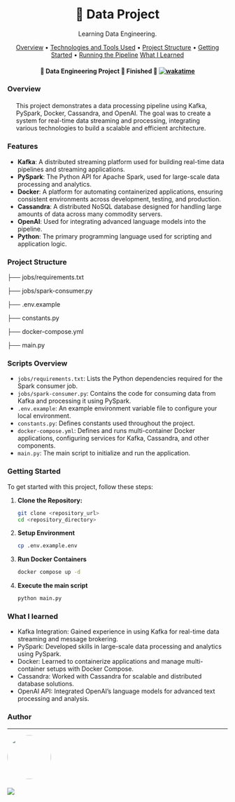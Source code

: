<h1 align="center">🚗 Data Project</h1>
<p align="center" id="objetivo">Learning Data Engineering. 
 </p> 


<p align="center">
 <a href="#overview">Overview</a> •
 <a href="#features">Technologies and Tools Used</a> •
 <a href="#roadmap">Project Structure</a> • 
 <a href="#tecnologias">Getting Started</a> • 
 <a href="#author">Running the Pipeline</a>
<a href="#author">What I Learned</a>
</p>

<h4 align="center"> 
	🚧  Data Engineering Project 🚀 Finished  🚧 <a href="https://wakatime.com/badge/user/8028aaab-232d-4832-8b66-f103e1d713b9/project/6ac45fa8-dfae-463f-bca1-a84418e4883c"><img src="https://wakatime.com/badge/user/8028aaab-232d-4832-8b66-f103e1d713b9/project/6ac45fa8-dfae-463f-bca1-a84418e4883c.svg" alt="wakatime"></a>
</h4>

### Overview

<div style='margin: 20px' id="overview">
This project demonstrates a data processing pipeline using Kafka, PySpark, Docker, Cassandra, and OpenAI. The goal was to create a system for real-time data streaming and processing, integrating various technologies to build a scalable and efficient architecture.
</div>

### Features

<div id="features">

- **Kafka**: A distributed streaming platform used for building real-time data pipelines and streaming applications.
- **PySpark**: The Python API for Apache Spark, used for large-scale data processing and analytics.
- **Docker**: A platform for automating containerized applications, ensuring consistent environments across development, testing, and production.
- **Cassandra**: A distributed NoSQL database designed for handling large amounts of data across many commodity servers.
- **OpenAI**: Used for integrating advanced language models into the pipeline.
- **Python**: The primary programming language used for scripting and application logic.

</div>

<div id="roadmap">

### Project Structure


├── jobs/requirements.txt         

├── jobs/spark-consumer.py                

├── .env.example         

├── constants.py              

├── docker-compose.yml                 

├── main.py          
</div>


### Scripts Overview

- `jobs/requirements.txt`: Lists the Python dependencies required for the Spark consumer job.
- `jobs/spark-consumer.py`: Contains the code for consuming data from Kafka and processing it using PySpark.
- `.env.example`: An example environment variable file to configure your local environment.
- `constants.py`: Defines constants used throughout the project.
- `docker-compose.yml`: Defines and runs multi-container Docker applications, configuring services for Kafka, Cassandra, and other components.
- `main.py`: The main script to initialize and run the application.

<div id="tecnologias">
	
### Getting Started

To get started with this project, follow these steps:

1. **Clone the Repository:**

   ```bash
   git clone <repository_url>
   cd <repository_directory>
2. **Setup Environment**
   ```bash
   cp .env.example.env
3. **Run Docker Containers**
   ```bash
   docker compose up -d
4. **Execute the main script**
   ```bash
   python main.py

</div>

### What I learned

	
- Kafka Integration: Gained experience in using Kafka for real-time data streaming and message brokering.
- PySpark: Developed skills in large-scale data processing and analytics using PySpark.
- Docker: Learned to containerize applications and manage multi-container setups with Docker Compose.
- Cassandra: Worked with Cassandra for scalable and distributed database solutions.
- OpenAI API: Integrated OpenAI’s language models for advanced text processing and analysis.

</div>


### Author

---

<!-- <script type="text/javascript" src="https://platform.linkedin.com/badges/js/profile.js" async defer></script> -->

<div align="left" id="author">

<a href="https://github.com/danhenriquex">
  <img src="https://github.com/danhenriquex.png" width="100" height="100" style="border-radius: 50%"/>
</a>

<!-- <div class="LI-profile-badge"  data-version="v1" data-size="medium" data-locale="pt_BR" data-type="vertical" data-theme="dark" data-vanity="danilo-henrique-santana"><a class="LI-simple-link" href='https://br.linkedin.com/in/danilo-henrique-santana?trk=profile-badge'>Danilo Henrique</a></div> -->
</div>

<div style="margin-top: 20px" >
  <a href="https://www.linkedin.com/in/danilo-henrique-480032167/">
    <img  src="https://img.shields.io/badge/LinkedIn-0077B5?style=for-the-badge&logo=linkedin&logoColor=white"/>
  </a>
</div>

